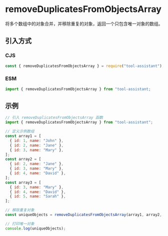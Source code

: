 # removeDuplicatesFromObjectsArray

将多个数组中的对象合并，并移除重复的对象，返回一个只包含唯一对象的数组。

## 引入方式

### CJS

```javascript
const { removeDuplicatesFromObjectsArray } = require("tool-assistant");
```

### ESM

```javascript
import { removeDuplicatesFromObjectsArray } from "tool-assistant;
```

## 示例

```javascript
// 引入 removeDuplicatesFromObjectsArray 函数
import { removeDuplicatesFromObjectsArray } from "tool-assistant";

// 定义示例数组
const array1 = [
  { id: 1, name: "John" },
  { id: 2, name: "Jane" },
  { id: 3, name: "Mary" },
];
const array2 = [
  { id: 2, name: "Jane" },
  { id: 3, name: "Mary" },
  { id: 4, name: "David" },
];
const array3 = [
  { id: 3, name: "Mary" },
  { id: 4, name: "David" },
  { id: 5, name: "Sarah" },
];

// 移除重复对象
const uniqueObjects = removeDuplicatesFromObjectsArray(array1, array2, array3);

// 打印唯一对象
console.log(uniqueObjects);
```
